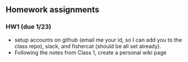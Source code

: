 
## Homework assignments

### HW1 (due 1/23)
* setup accounts on github (email me your id, so I can add you to the class repo), slack, and fishercat (should be all set already).
* Following the notes from Class 1, create a personal wiki page

